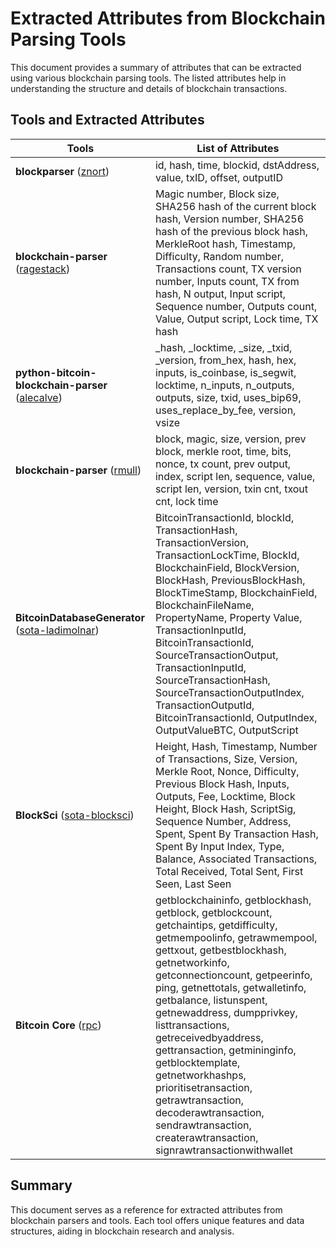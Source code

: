 # Extracted Attributes from Blockchain Parsing Tools

This document provides a summary of attributes that can be extracted using various blockchain parsing tools. The listed attributes help in understanding the structure and details of blockchain transactions.

## Tools and Extracted Attributes

| **Tools** | **List of Attributes** |
|-----------|------------------------|
| **blockparser** ([znort](https://github.com/znort987/blockparser)) | id, hash, time, blockid, dstAddress, value, txID, offset, outputID |
| **blockchain-parser** ([ragestack](https://github.com/ragestack/blockchain-parser)) | Magic number, Block size, SHA256 hash of the current block hash, Version number, SHA256 hash of the previous block hash, MerkleRoot hash, Timestamp, Difficulty, Random number, Transactions count, TX version number, Inputs count, TX from hash, N output, Input script, Sequence number, Outputs count, Value, Output script, Lock time, TX hash |
| **python-bitcoin-blockchain-parser** ([alecalve](https://github.com/alecalve/python-bitcoin-blockchain-parser)) | _hash, _locktime, _size, _txid, _version, from_hex, hash, hex, inputs, is_coinbase, is_segwit, locktime, n_inputs, n_outputs, outputs, size, txid, uses_bip69, uses_replace_by_fee, version, vsize |
| **blockchain-parser** ([rmull](https://github.com/rmull/blockchain-parser)) | block, magic, size, version, prev block, merkle root, time, bits, nonce, tx count, prev output, index, script len, sequence, value, script len, version, txin cnt, txout cnt, lock time |
| **BitcoinDatabaseGenerator** ([sota-ladimolnar](https://github.com/sota-ladimolnar/BitcoinDatabaseGenerator)) | BitcoinTransactionId, blockId, TransactionHash, TransactionVersion, TransactionLockTime, BlockId, BlockchainField, BlockVersion, BlockHash, PreviousBlockHash, BlockTimeStamp, BlockchainField, BlockchainFileName, PropertyName, Property Value, TransactionInputId, BitcoinTransactionId, SourceTransactionOutput, TransactionInputId, SourceTransactionHash, SourceTransactionOutputIndex, TransactionOutputId, BitcoinTransactionId, OutputIndex, OutputValueBTC, OutputScript |
| **BlockSci** ([sota-blocksci](https://github.com/sota-ai/blocksci)) | Height, Hash, Timestamp, Number of Transactions, Size, Version, Merkle Root, Nonce, Difficulty, Previous Block Hash, Inputs, Outputs, Fee, Locktime, Block Height, Block Hash, ScriptSig, Sequence Number, Address, Spent, Spent By Transaction Hash, Spent By Input Index, Type, Balance, Associated Transactions, Total Received, Total Sent, First Seen, Last Seen |
| **Bitcoin Core** ([rpc](https://github.com/bitcoin/bitcoin)) | getblockchaininfo, getblockhash, getblock, getblockcount, getchaintips, getdifficulty, getmempoolinfo, getrawmempool, gettxout, getbestblockhash, getnetworkinfo, getconnectioncount, getpeerinfo, ping, getnettotals, getwalletinfo, getbalance, listunspent, getnewaddress, dumpprivkey, listtransactions, getreceivedbyaddress, gettransaction, getmininginfo, getblocktemplate, getnetworkhashps, prioritisetransaction, getrawtransaction, decoderawtransaction, sendrawtransaction, createrawtransaction, signrawtransactionwithwallet |

## Summary
This document serves as a reference for extracted attributes from blockchain parsers and tools. Each tool offers unique features and data structures, aiding in blockchain research and analysis.
